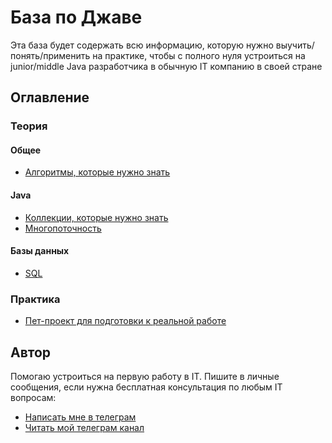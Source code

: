 # База по Джаве

Эта база будет содержать всю информацию, которую нужно выучить/понять/применить на практике, чтобы с полного нуля устроиться на junior/middle Java разработчика в обычную IT компанию в своей стране

## Оглавление

### Теория

#### Общее

- [Алгоритмы, которые нужно знать](./Теория/Алгоритмы.md)

#### Java

- [Коллекции, которые нужно знать](./Теория/Коллекции/Коллекции.md)
- [Многопоточность](./Теория/Многопоточность/Многопоточность.md)

#### Базы данных

- [SQL](./Теория/SQL/SQL.md)

### Практика

- [Пет-проект для подготовки к реальной работе](https://github.com/coderroleggg/java-base/blob/main/%D0%9F%D0%B5%D1%82%20%D0%BF%D1%80%D0%BE%D0%B5%D0%BA%D1%82%D1%8B/Todolist.md)

## Автор

Помогаю устроиться на первую работу в IT. Пишите в личные сообщения, если нужна бесплатная консультация по любым IT вопросам:

- [Написать мне в телеграм](https://t.me/stepoleggg)
- [Читать мой телеграм канал](https://t.me/javaoleggg)
